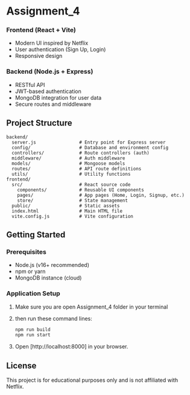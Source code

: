# Assignment_4

### Frontend (React + Vite)

- Modern UI inspired by Netflix
- User authentication (Sign Up, Login)
- Responsive design

### Backend (Node.js + Express)

- RESTful API
- JWT-based authentication
- MongoDB integration for user data
- Secure routes and middleware

## Project Structure

```
backend/
  server.js                # Entry point for Express server
  config/                  # Database and environment config
  controllers/             # Route controllers (auth)
  middleware/              # Auth middleware
  models/                  # Mongoose models
  routes/                  # API route definitions
  utils/                   # Utility functions
frontend/
  src/                     # React source code
    components/            # Reusable UI components
    pages/                 # App pages (Home, Login, Signup, etc.)
    store/                 # State management
  public/                  # Static assets
  index.html               # Main HTML file
  vite.config.js           # Vite configuration
```

## Getting Started

### Prerequisites

- Node.js (v16+ recommended)
- npm or yarn
- MongoDB instance (cloud)

### Application Setup

1. Make sure you are open Assignment_4 folder in your terminal

2. then run these command lines:

   ```sh
   npm run build
   npm run start
   ```

3. Open [http://localhost:8000] in your browser.

## License

This project is for educational purposes only and is not affiliated with Netflix.
